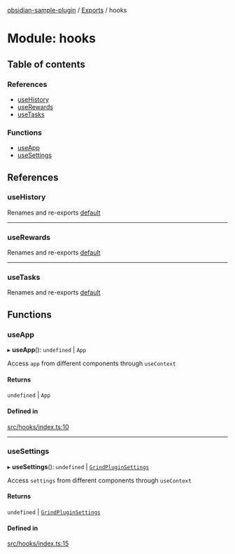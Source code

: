[obsidian-sample-plugin](../README.md) / [Exports](../modules.md) / hooks

# Module: hooks

## Table of contents

### References

- [useHistory](hooks.md#usehistory)
- [useRewards](hooks.md#userewards)
- [useTasks](hooks.md#usetasks)

### Functions

- [useApp](hooks.md#useapp)
- [useSettings](hooks.md#usesettings)

## References

### useHistory

Renames and re-exports [default](hooks_useHistory.md#default)

___

### useRewards

Renames and re-exports [default](hooks_useRewards.md#default)

___

### useTasks

Renames and re-exports [default](hooks_useTasks.md#default)

## Functions

### useApp

▸ **useApp**(): `undefined` \| `App`

Access `app` from different components through `useContext`

#### Returns

`undefined` \| `App`

#### Defined in

[src/hooks/index.ts:10](https://github.com/dromse/personal-grind-manager/blob/1abcd9e/src/hooks/index.ts#L10)

___

### useSettings

▸ **useSettings**(): `undefined` \| [`GrindPluginSettings`](main.md#grindpluginsettings)

Access `settings` from different components through `useContext`

#### Returns

`undefined` \| [`GrindPluginSettings`](main.md#grindpluginsettings)

#### Defined in

[src/hooks/index.ts:15](https://github.com/dromse/personal-grind-manager/blob/1abcd9e/src/hooks/index.ts#L15)
